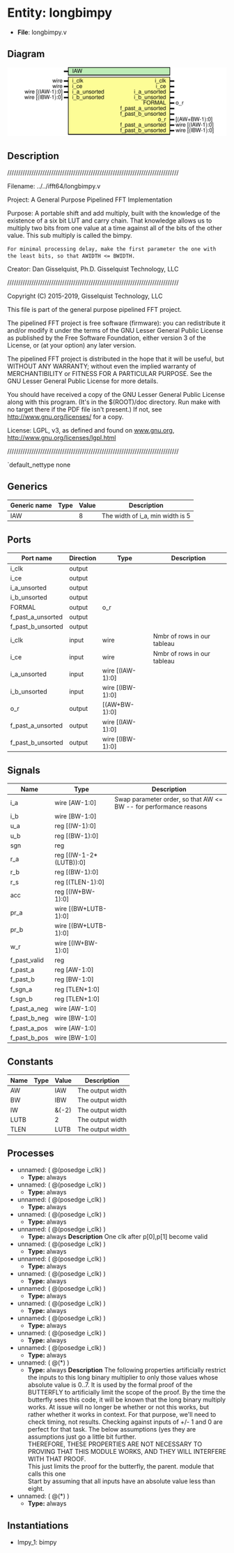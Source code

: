 # Entity: longbimpy

- **File**: longbimpy.v
## Diagram

![Diagram](longbimpy.svg "Diagram")
## Description

//////////////////////////////////////////////////////////////////////////////

 Filename: 	../../ifft64/longbimpy.v

 Project:	A General Purpose Pipelined FFT Implementation

 Purpose:	A portable shift and add multiply, built with the knowledge
	of the existence of a six bit LUT and carry chain.  That knowledge
	allows us to multiply two bits from one value at a time against all
	of the bits of the other value.  This sub multiply is called the
	bimpy.

	For minimal processing delay, make the first parameter the one with
	the least bits, so that AWIDTH <= BWIDTH.



 Creator:	Dan Gisselquist, Ph.D.
		Gisselquist Technology, LLC

//////////////////////////////////////////////////////////////////////////////

 Copyright (C) 2015-2019, Gisselquist Technology, LLC

 This file is part of the general purpose pipelined FFT project.

 The pipelined FFT project is free software (firmware): you can redistribute
 it and/or modify it under the terms of the GNU Lesser General Public License
 as published by the Free Software Foundation, either version 3 of the
 License, or (at your option) any later version.

 The pipelined FFT project is distributed in the hope that it will be useful,
 but WITHOUT ANY WARRANTY; without even the implied warranty of
 MERCHANTIBILITY or FITNESS FOR A PARTICULAR PURPOSE.  See the GNU Lesser
 General Public License for more details.

 You should have received a copy of the GNU Lesser General Public License
 along with this program.  (It's in the $(ROOT)/doc directory.  Run make
 with no target there if the PDF file isn't present.)  If not, see
 <http://www.gnu.org/licenses/> for a copy.

 License:	LGPL, v3, as defined and found on www.gnu.org,
		http://www.gnu.org/licenses/lgpl.html


//////////////////////////////////////////////////////////////////////////////


`default_nettype	none


## Generics

| Generic name | Type | Value | Description                        |
| ------------ | ---- | ----- | ---------------------------------- |
| IAW          |      | 8     |  The width of i_a, min width is 5  |
## Ports

| Port name         | Direction | Type             | Description                  |
| ----------------- | --------- | ---------------- | ---------------------------- |
| i_clk             | output    |                  |                              |
| i_ce              | output    |                  |                              |
| i_a_unsorted      | output    |                  |                              |
| i_b_unsorted      | output    |                  |                              |
| FORMAL            | output    | o_r              |                              |
| f_past_a_unsorted | output    |                  |                              |
| f_past_b_unsorted | output    |                  |                              |
| i_clk             | input     | wire             |  Nmbr of rows in our tableau |
|  i_ce             | input     | wire             |  Nmbr of rows in our tableau |
| i_a_unsorted      | input     | wire	[(IAW-1):0] |                              |
| i_b_unsorted      | input     | wire	[(IBW-1):0] |                              |
| o_r               | output    | [(AW+BW-1):0]    |                              |
| f_past_a_unsorted | output    | wire	[(IAW-1):0] |                              |
| f_past_b_unsorted | output    | wire	[(IBW-1):0] |                              |
## Signals

| Name         | Type                    | Description                                                           |
| ------------ | ----------------------- | --------------------------------------------------------------------- |
| i_a          | wire [AW-1:0]           |   Swap parameter order, so that AW <= BW -- for performance  reasons  |
| i_b          | wire [BW-1:0]           |                                                                       |
| u_a          | reg	[(IW-1):0]          |                                                                       |
| u_b          | reg	[(BW-1):0]          |                                                                       |
| sgn          | reg                     |                                                                       |
| r_a          | reg	[(IW-1-2*(LUTB)):0] |                                                                       |
| r_b          | reg	[(BW-1):0]          |                                                                       |
| r_s          | reg	[(TLEN-1):0]        |                                                                       |
| acc          | reg	[(IW+BW-1):0]       |                                                                       |
| pr_a         | wire [(BW+LUTB-1):0]    |                                                                       |
| pr_b         | wire [(BW+LUTB-1):0]    |                                                                       |
| w_r          | wire [(IW+BW-1):0]      |                                                                       |
| f_past_valid | reg                     |                                                                       |
| f_past_a     | reg	[AW-1:0]            |                                                                       |
| f_past_b     | reg	[BW-1:0]            |                                                                       |
| f_sgn_a      | reg	[TLEN+1:0]          |                                                                       |
| f_sgn_b      | reg	[TLEN+1:0]          |                                                                       |
| f_past_a_neg | wire [AW-1:0]           |                                                                       |
| f_past_b_neg | wire [BW-1:0]           |                                                                       |
| f_past_a_pos | wire [AW-1:0]           |                                                                       |
| f_past_b_pos | wire [BW-1:0]           |                                                                       |
## Constants

| Name | Type | Value | Description        |
| ---- | ---- | ----- | ------------------ |
| AW   |      | IAW   |  The output width  |
| BW   |      | IBW   |  The output width  |
| IW   |      | &(-2) |  The output width  |
| LUTB |      | 2     |  The output width  |
| TLEN |      | LUTB  |  The output width  |
## Processes
- unnamed: ( @(posedge i_clk) )
  - **Type:** always
- unnamed: ( @(posedge i_clk) )
  - **Type:** always
- unnamed: ( @(posedge i_clk) )
  - **Type:** always
- unnamed: ( @(posedge i_clk) )
  - **Type:** always
- unnamed: ( @(posedge i_clk) )
  - **Type:** always
**Description**
One clk after p[0],p[1] become valid 
- unnamed: ( @(posedge i_clk) )
  - **Type:** always
- unnamed: ( @(posedge i_clk) )
  - **Type:** always
- unnamed: ( @(posedge i_clk) )
  - **Type:** always
- unnamed: ( @(posedge i_clk) )
  - **Type:** always
- unnamed: ( @(posedge i_clk) )
  - **Type:** always
- unnamed: ( @(posedge i_clk) )
  - **Type:** always
- unnamed: ( @(posedge i_clk) )
  - **Type:** always
- unnamed: ( @(posedge i_clk) )
  - **Type:** always
- unnamed: ( @(*) )
  - **Type:** always
**Description**
 The following properties artificially restrict the inputs  to this long binary multiplier to only those values whose  absolute value is 0..7.  It is used by the formal proof of  the BUTTERFLY to artificially limit the scope of the proof.  By the time the butterfly sees this code, it will be known  that the long binary multiply works.  At issue will no longer  be whether or not this works, but rather whether it works in  context.  For that purpose, we'll need to check timing, not  results.  Checking against inputs of +/- 1 and 0 are perfect  for that task.  The below assumptions (yes they are assumptions  just go a little bit further.<br>  THEREFORE, THESE PROPERTIES ARE NOT NECESSARY TO PROVING THAT  THIS MODULE WORKS, AND THEY WILL INTERFERE WITH THAT PROOF.<br>  This just limits the proof for the butterfly, the parent.  module that calls this one<br>  Start by assuming that all inputs have an absolute value less  than eight. 
- unnamed: ( @(*) )
  - **Type:** always
## Instantiations

- lmpy_1: bimpy
